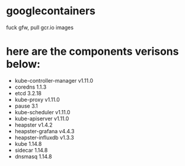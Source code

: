 # googlecontainers
fuck gfw, pull gcr.io images
# here are the components verisons below:
* kube-controller-manager v1.11.0
* coredns 1.1.3
* etcd 3.2.18
* kube-proxy v1.11.0
* pause 3.1
* kube-scheduler v1.11.0
* kube-apiserver v1.11.0
* heapster v1.4.2
* heapster-grafana v4.4.3
* heapster-influxdb v1.3.3
* kube 1.14.8
* sidecar 1.14.8
* dnsmasq 1.14.8
